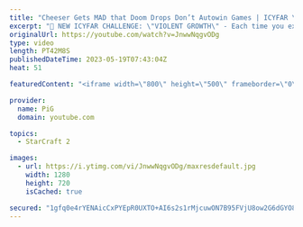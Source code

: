 ```yaml
---
title: "Cheeser Gets MAD that Doom Drops Don’t Autowin Games | ICYFAR \"Weird Harassment\" - StarCraft 2"
excerpt: "🤯 NEW ICYFAR CHALLENGE: \"VIOLENT GROWTH\" - Each time you expand, you have to attack! Send submissions to eonblu95@gmail.com as attachment AND only ICYFAR as the subject. Max 1 replay per person. Latest submission is on the 27th May   🤯 In this episode of I Cast Your Freakin Awesome Replays (ICYFAR)"
originalUrl: https://youtube.com/watch?v=JnwwNqgvODg
type: video
length: PT42M8S
publishedDateTime: 2023-05-19T07:43:04Z
heat: 51

featuredContent: "<iframe width=\"800\" height=\"500\" frameborder=\"0\" src=\"https://www.youtube.com/embed/JnwwNqgvODg\" allow=\"accelerometer; autoplay; encrypted-media; gyroscope; picture-in-picture\" allowfullscreen></iframe>"

provider:
  name: PiG
  domain: youtube.com

topics:
  - StarCraft 2

images:
  - url: https://i.ytimg.com/vi/JnwwNqgvODg/maxresdefault.jpg
    width: 1280
    height: 720
    isCached: true

secured: "1gfq0e4rYENAicCxPYEpR0UXTO+AI6s2s1rMjcuwON7B95FVjU8ow2G6dGYO8nnw+0S1/8JkoazELlGBAX+HuYR21ChbqKTNj9AyAQCtYSoNz3C29FkQMVn1nGZ/Sl6VqkXDGmZvD9dMAo8eKBP/y4RONZa+OlRcChSuLSDA6kr6yHrBythsPANel1O6NrfBhYJ5QpnemRM+6a6PS0Oh/w40G6PqKcZVBPKLEcFKC60k8yLVtRCc0MsTMMKHhIfEdr7K4Ojx/Fgb3z7oDeu/kUXLCj6y3CENMU/2IibUUJNd4NLWgjgsIPXXWPNhoQGem8V+5FK+1FH4wLRP1lxDwDbRg8gu582SFowLUUEAh/pV+fvIghr17Cyx6gx2ga7GqZUinAXJdTFTO7o1Bm2BS+px3hLuqFhXJC/35IMx5d0=;33VUIHvTHqt5YAaG9g7r+Q=="
---
```


